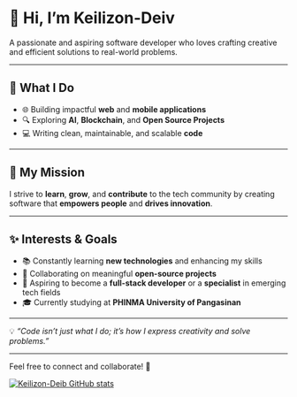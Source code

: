 # 👋 Hi, I’m Keilizon-Deiv  
A passionate and aspiring software developer who loves crafting creative and efficient solutions to real-world problems.

---

## 🌟 What I Do  
- 🌐 Building impactful **web** and **mobile applications**  
- 🔍 Exploring **AI**, **Blockchain**, and **Open Source Projects**  
- 💻 Writing clean, maintainable, and scalable **code**  

---

## 🚀 My Mission  
I strive to **learn**, **grow**, and **contribute** to the tech community by creating software that **empowers people** and **drives innovation**.

---

## ✨ Interests & Goals  
- 📚 Constantly learning **new technologies** and enhancing my skills  
- 🤝 Collaborating on meaningful **open-source projects**  
- 🌱 Aspiring to become a **full-stack developer** or a **specialist** in emerging tech fields  
- 🎓 Currently studying at **PHINMA University of Pangasinan**  

---

💡 _“Code isn’t just what I do; it’s how I express creativity and solve problems.”_

---

Feel free to connect and collaborate! 🚀



[![Keilizon-Deib GitHub stats](https://github-readme-stats.vercel.app/api?username=deiv44&show_icons=true&theme=onedark)](https://github.com/anuraghazra/github-readme-stats)
